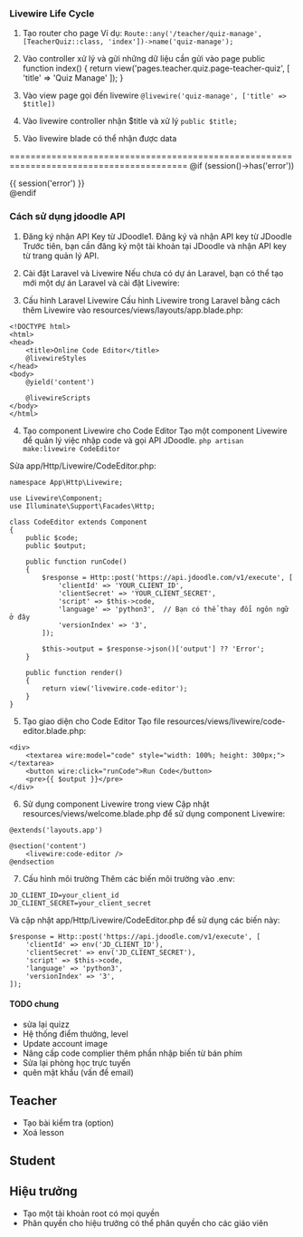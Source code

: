 ### Livewire Life Cycle

1. Tạo router cho page
Ví dụ:
`Route::any('/teacher/quiz-manage', [TeacherQuiz::class, 'index'])->name('quiz-manage');`

2. Vào controller xử lý và gửi những dữ liệu cần gửi vào page
public function index()
    {
        return view('pages.teacher.quiz.page-teacher-quiz', [
            'title' => 'Quiz Manage'
        ]);
    }

3. Vào view page gọi đến livewire
`@livewire('quiz-manage', ['title' => $title])`

4. Vào livewire controller nhận $title và xử lý
`public $title;`

5. Vào livewire blade có thể nhận được data

========================================================================================
@if (session()->has('error'))
    <div class="error">
        <span>{{ session('error') }}</span>
    </div>
@endif



### Cách sử dụng jdoodle API
1. Đăng ký nhận API Key từ JDoodle1.
Đăng ký và nhận API key từ JDoodle
Trước tiên, bạn cần đăng ký một tài khoản tại JDoodle và nhận API key từ trang quản lý API.

2. Cài đặt Laravel và Livewire
Nếu chưa có dự án Laravel, bạn có thể tạo mới một dự án Laravel và cài đặt Livewire:

3. Cấu hình Laravel Livewire
Cấu hình Livewire trong Laravel bằng cách thêm Livewire vào resources/views/layouts/app.blade.php:
```
<!DOCTYPE html>
<html>
<head>
    <title>Online Code Editor</title>
    @livewireStyles
</head>
<body>
    @yield('content')

    @livewireScripts
</body>
</html>
```

4. Tạo component Livewire cho Code Editor
Tạo một component Livewire để quản lý việc nhập code và gọi API JDoodle.
`php artisan make:livewire CodeEditor`

Sửa app/Http/Livewire/CodeEditor.php:
```
namespace App\Http\Livewire;

use Livewire\Component;
use Illuminate\Support\Facades\Http;

class CodeEditor extends Component
{
    public $code;
    public $output;

    public function runCode()
    {
        $response = Http::post('https://api.jdoodle.com/v1/execute', [
            'clientId' => 'YOUR_CLIENT_ID',
            'clientSecret' => 'YOUR_CLIENT_SECRET',
            'script' => $this->code,
            'language' => 'python3',  // Bạn có thể thay đổi ngôn ngữ ở đây
            'versionIndex' => '3',
        ]);

        $this->output = $response->json()['output'] ?? 'Error';
    }

    public function render()
    {
        return view('livewire.code-editor');
    }
}
```
5. Tạo giao diện cho Code Editor
Tạo file resources/views/livewire/code-editor.blade.php:

```
<div>
    <textarea wire:model="code" style="width: 100%; height: 300px;"></textarea>
    <button wire:click="runCode">Run Code</button>
    <pre>{{ $output }}</pre>
</div>
```

6. Sử dụng component Livewire trong view
Cập nhật resources/views/welcome.blade.php để sử dụng component Livewire:

```
@extends('layouts.app')

@section('content')
    <livewire:code-editor />
@endsection
```

7. Cấu hình môi trường
Thêm các biến môi trường vào .env:

```
JD_CLIENT_ID=your_client_id
JD_CLIENT_SECRET=your_client_secret
```
Và cập nhật app/Http/Livewire/CodeEditor.php để sử dụng các biến này:

```
$response = Http::post('https://api.jdoodle.com/v1/execute', [
    'clientId' => env('JD_CLIENT_ID'),
    'clientSecret' => env('JD_CLIENT_SECRET'),
    'script' => $this->code,
    'language' => 'python3',
    'versionIndex' => '3',
]);
```


#### TODO chung

- sửa lại quizz
- Hệ thống điểm thưởng, level
- Update account image
- Nâng cấp code complier thêm phần nhập biến từ bán phím
- Sửa lại phòng học trực tuyến
- quên mật khẩu (vấn đề email)

## Teacher
- Tạo bài kiểm tra (option)
- Xoá lesson

## Student

## Hiệu trưởng
- Tạo một tài khoản root có mọi quyền
- Phân quyền cho hiệu trưởng có thể phân quyền cho các giáo viên
